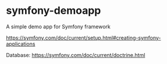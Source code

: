 # symfony-demoapp

A simple demo app for Symfony framework

https://symfony.com/doc/current/setup.html#creating-symfony-applications

Database:
https://symfony.com/doc/current/doctrine.html

